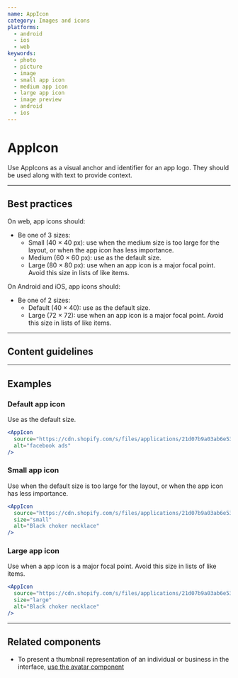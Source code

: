 ```yaml
---
name: AppIcon
category: Images and icons
platforms:
  - android
  - ios
  - web
keywords:
  - photo
  - picture
  - image
  - small app icon
  - medium app icon
  - large app icon
  - image preview
  - android
  - ios
---
```


# AppIcon

Use AppIcons as a visual anchor and identifier for an app logo. They should be used along with text to provide context.

---

## Best practices

On web, app icons should:

- Be one of 3 sizes:
  - Small (40 × 40 px): use when the medium size is too large for the layout, or when the app icon has less importance.
  - Medium (60 × 60 px): use as the default size.
  - Large (80 × 80 px): use when an app icon is a major focal point. Avoid this size in lists of like items.

On Android and iOS, app icons should:

- Be one of 2 sizes:
  - Default (40 × 40): use as the default size.
  - Large (72 × 72): use when an app icon is a major focal point. Avoid this size in lists of like items.

---

## Content guidelines

---

## Examples

### Default app icon

Use as the default size.

```jsx
<AppIcon
  source="https://cdn.shopify.com/s/files/applications/21d07b9a03ab6e538a053381def7b15d_80x80.png?1533144819"
  alt="facebook ads"
/>
```

<!-- content-for: android -->

<!-- /content-for -->

<!-- content-for: ios -->

<!-- /content-for -->

### Small app icon

<!-- example-for: web -->

Use when the default size is too large for the layout, or when the app icon has less importance.

```jsx
<AppIcon
  source="https://cdn.shopify.com/s/files/applications/21d07b9a03ab6e538a053381def7b15d_80x80.png?1533144819"
  size="small"
  alt="Black choker necklace"
/>
```

### Large app icon

Use when a app icon is a major focal point. Avoid this size in lists of like items.

```jsx
<AppIcon
  source="https://cdn.shopify.com/s/files/applications/21d07b9a03ab6e538a053381def7b15d_80x80.png?1533144819"
  size="large"
  alt="Black choker necklace"
/>
```

<!-- content-for: android -->

<!-- /content-for -->

<!-- content-for: ios -->

<!-- /content-for -->

---

## Related components

- To present a thumbnail representation of an individual or business in the interface, [use the avatar component](/components/images-and-icons/avatar)
